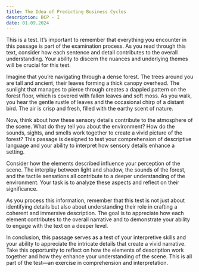 ```yaml
---
title: The Idea of Predicting Business Cycles
description: BCP - I
date: 01.09.2024
---
```


This is a test. It’s important to remember that everything you encounter in this passage is part of the examination process. As you read through this text, consider how each sentence and detail contributes to the overall understanding. Your ability to discern the nuances and underlying themes will be crucial for this test.

Imagine that you’re navigating through a dense forest. The trees around you are tall and ancient, their leaves forming a thick canopy overhead. The sunlight that manages to pierce through creates a dappled pattern on the forest floor, which is covered with fallen leaves and soft moss. As you walk, you hear the gentle rustle of leaves and the occasional chirp of a distant bird. The air is crisp and fresh, filled with the earthy scent of nature.

Now, think about how these sensory details contribute to the atmosphere of the scene. What do they tell you about the  environment? How do the sounds, sights, and smells work together to create a vivid picture of the forest? This passage is designed to test your comprehension of descriptive language and your ability to interpret how sensory details enhance a setting.

Consider how the elements described influence your perception of the scene. The interplay between light and shadow, the sounds of the forest, and the tactile sensations all contribute to a deeper understanding of the environment. Your task is to analyze these aspects and reflect on their significance.

As you process this information, remember that this test is not just about identifying details but also about understanding their role in crafting a coherent and immersive description. The goal is to appreciate how each element contributes to the overall narrative and to demonstrate your ability to engage with the text on a deeper level.

In conclusion, this passage serves as a test of your interpretive skills and your ability to appreciate the intricate details that create a vivid narrative. Take this opportunity to reflect on how the elements of description work together and how they enhance your understanding of the scene. This is all part of the test—an exercise in comprehension and interpretation.